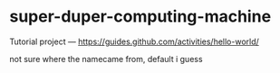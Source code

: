 # super-duper-computing-machine
Tutorial project  — https://guides.github.com/activities/hello-world/


not sure where the namecame from, default i guess
